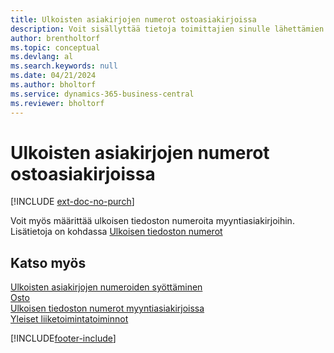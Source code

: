 ```yaml
---
title: Ulkoisten asiakirjojen numerot ostoasiakirjoissa
description: Voit sisällyttää tietoja toimittajien sinulle lähettämien asiakirjojen numeroista käyttämällä Ulkoisen tiedoston numero -kenttää tai Viitteenne-kenttää. Tutustu tästä näiden kahden kentän väliseen eroon.
author: brentholtorf
ms.topic: conceptual
ms.devlang: al
ms.search.keywords: null
ms.date: 04/21/2024
ms.author: bholtorf
ms.service: dynamics-365-business-central
ms.reviewer: bholtorf
---
```

# <a name="external-document-numbers-on-purchase-documents"></a>Ulkoisten asiakirjojen numerot ostoasiakirjoissa

[!INCLUDE [ext-doc-no-purch](includes/ext-doc-no-purch.md)]

Voit myös määrittää ulkoisen tiedoston numeroita myyntiasiakirjoihin. Lisätietoja on kohdassa [Ulkoisen tiedoston numerot](sales-how-invoice-sales.md#external-document-numbers)

## <a name="see-also"></a>Katso myös

[Ulkoisten asiakirjojen numeroiden syöttäminen](across-enter-external-document-numbers.md)  
[Osto](purchasing-manage-purchasing.md)  
[Ulkoisen tiedoston numerot myyntiasiakirjoissa](sales-how-invoice-sales.md#external-document-numbers)  
[Yleiset liiketoimintatoiminnot](ui-across-business-areas.md)  

[!INCLUDE[footer-include](includes/footer-banner.md)]
